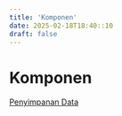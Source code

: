 ```yaml
---
title: 'Komponen'
date: 2025-02-18T18:40::10
draft: false
---
```


# Komponen

[Penyimpanan Data](Komponen%209a8d7eb9ff8640deb429436d3eb674e5/Penyimpanan%20Data%2022ac90a53d8a492496e96077de912ea6.md)
